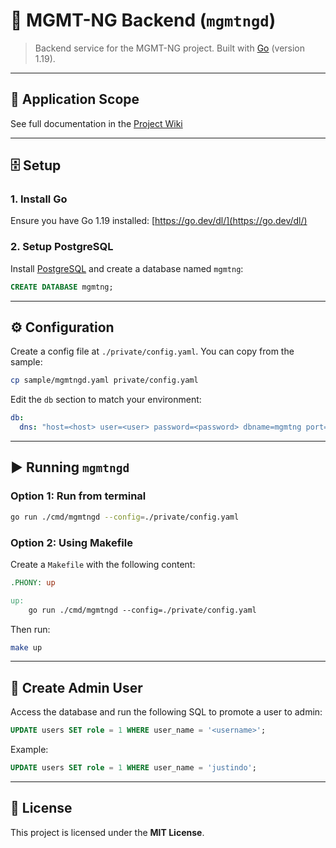 # 🚀 MGMT-NG Backend (`mgmtngd`)

> Backend service for the MGMT-NG project. Built with [Go](https://golang.org/) (version 1.19).

---

## 📘 Application Scope

See full documentation in the [Project Wiki](https://code.cryptopower.dev/mgmt-ng/fe/-/wikis/home)

---

## 🗄️ Setup

### 1. Install Go

Ensure you have Go 1.19 installed: [https://go.dev/dl/](https://go.dev/dl/)

### 2. Setup PostgreSQL

Install [PostgreSQL](https://www.postgresql.org/) and create a database named `mgmtng`:

```sql
CREATE DATABASE mgmtng;
```

---

## ⚙️ Configuration

Create a config file at `./private/config.yaml`. You can copy from the sample:

```bash
cp sample/mgmtngd.yaml private/config.yaml
```

Edit the `db` section to match your environment:

```yaml
db:
  dns: "host=<host> user=<user> password=<password> dbname=mgmtng port=<port> sslmode=disable TimeZone=Asia/Shanghai"
```

---

## ▶️ Running `mgmtngd`

### Option 1: Run from terminal

```bash
go run ./cmd/mgmtngd --config=./private/config.yaml
```

### Option 2: Using Makefile

Create a `Makefile` with the following content:

```makefile
.PHONY: up

up:
	go run ./cmd/mgmtngd --config=./private/config.yaml
```

Then run:

```bash
make up
```

---

## 👤 Create Admin User

Access the database and run the following SQL to promote a user to admin:

```sql
UPDATE users SET role = 1 WHERE user_name = '<username>';
```

Example:

```sql
UPDATE users SET role = 1 WHERE user_name = 'justindo';
```

---

## 🧾 License

This project is licensed under the **MIT License**.

